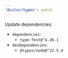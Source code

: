 ```yaml
---
'@culur/types': patch
---
```


Update dependencies:

- `dependencies`:
  - `type-fest@^4.26.1`
- `devDependencies`:
  - `@types/node@^22.5.4`
